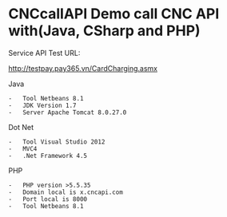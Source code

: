# CNCcallAPI Demo call CNC API with(Java, CSharp and PHP)

Service API Test URL:

http://testpay.pay365.vn/CardCharging.asmx


Java 

	-	Tool Netbeans 8.1
	-	JDK Version 1.7	
	-	Server Apache Tomcat 8.0.27.0

	
Dot Net

	-	Tool Visual Studio 2012
	-	MVC4	
	-	.Net Framework 4.5

PHP

	-	PHP version >5.5.35
	-	Domain local is x.cncapi.com
	-	Port local is 8000
	-	Tool Netbeans 8.1
